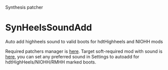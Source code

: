 Synthesis patcher

# SynHeelsSoundAdd
Auto add highheels sound to valid boots for hdtHighheels and NIOHH mods

Required patchers manager is [here](https://github.com/Mutagen-Modding/Synthesis). 
Target soft-required mod with sound is [here](https://www.loverslab.com/files/file/1795-heels-sound), you can set any preferred sound in Settings to autoadd for hdtHighHeels/NIOHH/RMHH marked boots.
